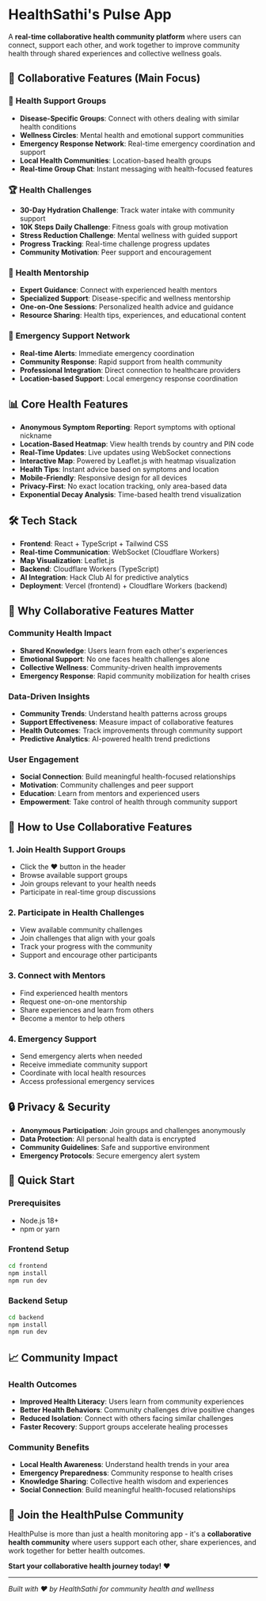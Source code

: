 # HealthSathi's Pulse App

A **real-time collaborative health community platform** where users can connect, support each other, and work together to improve community health through shared experiences and collective wellness goals.

## 🚀 **Collaborative Features (Main Focus)**

### 🤝 **Health Support Groups**
- **Disease-Specific Groups**: Connect with others dealing with similar health conditions
- **Wellness Circles**: Mental health and emotional support communities
- **Emergency Response Network**: Real-time emergency coordination and support
- **Local Health Communities**: Location-based health groups
- **Real-time Group Chat**: Instant messaging with health-focused features

### 🏆 **Health Challenges**
- **30-Day Hydration Challenge**: Track water intake with community support
- **10K Steps Daily Challenge**: Fitness goals with group motivation
- **Stress Reduction Challenge**: Mental wellness with guided support
- **Progress Tracking**: Real-time challenge progress updates
- **Community Motivation**: Peer support and encouragement

### 👥 **Health Mentorship**
- **Expert Guidance**: Connect with experienced health mentors
- **Specialized Support**: Disease-specific and wellness mentorship
- **One-on-One Sessions**: Personalized health advice and guidance
- **Resource Sharing**: Health tips, experiences, and educational content

### 🚨 **Emergency Support Network**
- **Real-time Alerts**: Immediate emergency coordination
- **Community Response**: Rapid support from health community
- **Professional Integration**: Direct connection to healthcare providers
- **Location-based Support**: Local emergency response coordination

## 📊 **Core Health Features**

- **Anonymous Symptom Reporting**: Report symptoms with optional nickname
- **Location-Based Heatmap**: View health trends by country and PIN code
- **Real-Time Updates**: Live updates using WebSocket connections
- **Interactive Map**: Powered by Leaflet.js with heatmap visualization
- **Health Tips**: Instant advice based on symptoms and location
- **Mobile-Friendly**: Responsive design for all devices
- **Privacy-First**: No exact location tracking, only area-based data
- **Exponential Decay Analysis**: Time-based health trend visualization

## 🛠️ Tech Stack

- **Frontend**: React + TypeScript + Tailwind CSS
- **Real-time Communication**: WebSocket (Cloudflare Workers)
- **Map Visualization**: Leaflet.js
- **Backend**: Cloudflare Workers (TypeScript)
- **AI Integration**: Hack Club AI for predictive analytics
- **Deployment**: Vercel (frontend) + Cloudflare Workers (backend)

## 🎯 **Why Collaborative Features Matter**

### **Community Health Impact**
- **Shared Knowledge**: Users learn from each other's experiences
- **Emotional Support**: No one faces health challenges alone
- **Collective Wellness**: Community-driven health improvements
- **Emergency Response**: Rapid community mobilization for health crises

### **Data-Driven Insights**
- **Community Trends**: Understand health patterns across groups
- **Support Effectiveness**: Measure impact of collaborative features
- **Health Outcomes**: Track improvements through community support
- **Predictive Analytics**: AI-powered health trend predictions

### **User Engagement**
- **Social Connection**: Build meaningful health-focused relationships
- **Motivation**: Community challenges and peer support
- **Education**: Learn from mentors and experienced users
- **Empowerment**: Take control of health through community support

## 📱 **How to Use Collaborative Features**

### **1. Join Health Support Groups**
- Click the ❤️ button in the header
- Browse available support groups
- Join groups relevant to your health needs
- Participate in real-time group discussions

### **2. Participate in Health Challenges**
- View available community challenges
- Join challenges that align with your goals
- Track your progress with the community
- Support and encourage other participants

### **3. Connect with Mentors**
- Find experienced health mentors
- Request one-on-one mentorship
- Share experiences and learn from others
- Become a mentor to help others

### **4. Emergency Support**
- Send emergency alerts when needed
- Receive immediate community support
- Coordinate with local health resources
- Access professional emergency services

## 🔒 **Privacy & Security**

- **Anonymous Participation**: Join groups and challenges anonymously
- **Data Protection**: All personal health data is encrypted
- **Community Guidelines**: Safe and supportive environment
- **Emergency Protocols**: Secure emergency alert system

## 🚀 **Quick Start**

### Prerequisites
- Node.js 18+
- npm or yarn

### Frontend Setup
```bash
cd frontend
npm install
npm run dev
```

### Backend Setup
```bash
cd backend
npm install
npm run dev
```

## 📈 **Community Impact**

### **Health Outcomes**
- **Improved Health Literacy**: Users learn from community experiences
- **Better Health Behaviors**: Community challenges drive positive changes
- **Reduced Isolation**: Connect with others facing similar challenges
- **Faster Recovery**: Support groups accelerate healing processes

### **Community Benefits**
- **Local Health Awareness**: Understand health trends in your area
- **Emergency Preparedness**: Community response to health crises
- **Knowledge Sharing**: Collective health wisdom and experiences
- **Social Connection**: Build meaningful health-focused relationships

## 🤝 **Join the HealthPulse Community**

HealthPulse is more than just a health monitoring app - it's a **collaborative health community** where users support each other, share experiences, and work together for better health outcomes.

**Start your collaborative health journey today!** ❤️

---

*Built with ❤️ by HealthSathi for community health and wellness*